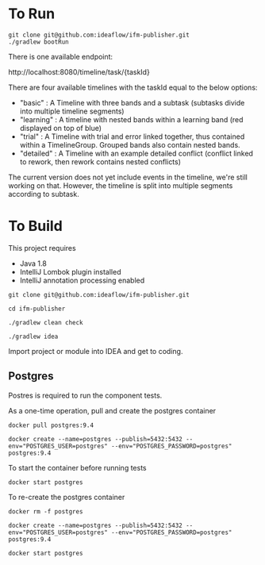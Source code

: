# To Run

```
git clone git@github.com:ideaflow/ifm-publisher.git
./gradlew bootRun
```

There is one available endpoint:

http://localhost:8080/timeline/task/{taskId}

There are four available timelines with the taskId equal to the below options:

* "basic" : A Timeline with three bands and a subtask (subtasks divide into multiple timeline segments)
* "learning" : A timeline with nested bands within a learning band (red displayed on top of blue)
* "trial" : A Timeline with trial and error linked together, thus contained within a TimelineGroup.  Grouped bands also contain nested bands.
* "detailed" : A Timeline with an example detailed conflict (conflict linked to rework, then rework contains nested conflicts)

The current version does not yet include events in the timeline, we're still working on that.  However, the timeline is split into multiple segments according to subtask. 

# To Build

This project requires 
 - Java 1.8
 - IntelliJ Lombok plugin installed
 - IntelliJ annotation processing enabled

```
git clone git@github.com:ideaflow/ifm-publisher.git

cd ifm-publisher

./gradlew clean check

./gradlew idea
```

Import project or module into IDEA and get to coding.


## Postgres

Postres is required to run the component tests.  

As a one-time operation, pull and create the postgres container

```
docker pull postgres:9.4

docker create --name=postgres --publish=5432:5432 --env="POSTGRES_USER=postgres" --env="POSTGRES_PASSWORD=postgres" postgres:9.4
```

To start the container before running tests

`docker start postgres`

To re-create the postgres container

```
docker rm -f postgres

docker create --name=postgres --publish=5432:5432 --env="POSTGRES_USER=postgres" --env="POSTGRES_PASSWORD=postgres" postgres:9.4

docker start postgres
```
